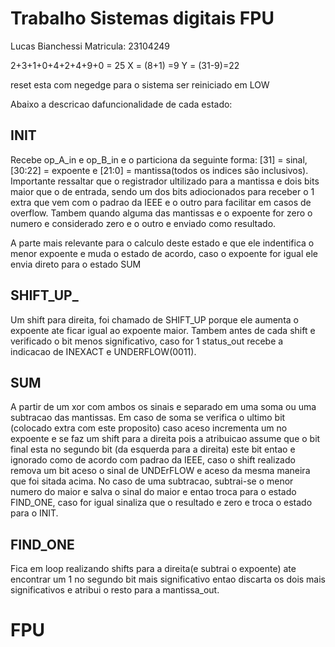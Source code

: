 # Trabalho Sistemas digitais FPU

Lucas Bianchessi
Matricula: 23104249

2+3+1+0+4+2+4+9+0 = 25
X = (8+1) =9
Y = (31-9)=22

reset esta com negedge para o sistema ser reiniciado em LOW

Abaixo a descricao dafuncionalidade de cada estado:

## INIT

Recebe op_A_in e op_B_in e o particiona da seguinte forma: [31] = sinal, [30:22] = expoente e [21:0] = mantissa(todos os indices são inclusivos). Importante ressaltar que o registrador ultilizado para a mantissa e dois bits maior que o de entrada, sendo um dos bits adiocionados para receber o 1 extra que vem com o padrao da IEEE e o outro para facilitar em casos de overflow. Tambem quando alguma das mantissas e o expoente for zero o numero e considerado zero e o outro e enviado como resultado.

A parte mais relevante para o calculo deste estado e que ele indentifica o menor expoente e muda o estado de acordo, caso o expoente for igual ele envia direto para o estado SUM

## SHIFT_UP_

Um shift para direita, foi chamado de SHIFT_UP porque ele aumenta o expoente ate ficar igual ao expoente maior. Tambem antes de cada shift e verificado o bit menos significativo, caso for 1 status_out recebe a indicacao de INEXACT e UNDERFLOW(0011).

## SUM

A partir de um xor com ambos os sinais e separado em uma soma ou uma subtracao das mantissas. Em caso de soma se verifica o ultimo bit (colocado extra com este proposito) caso aceso incrementa um no expoente e se faz um shift para a direita pois a atribuicao assume que o bit final esta no segundo bit (da esquerda para a direita) este bit entao e ignorado como de acordo com padrao da IEEE, caso o shift realizado remova um bit aceso o sinal de UNDErFLOW e aceso da mesma maneira que foi sitada acima.
No caso de uma subtracao, subtrai-se o menor numero do maior e salva o sinal do maior e entao troca para o estado FIND_ONE, caso for igual sinaliza que o resultado e zero e troca o estado para o INIT.

## FIND_ONE

Fica em loop realizando shifts para a direita(e subtrai o expoente) ate encontrar um 1 no segundo bit mais significativo entao discarta os dois mais significativos e atribui o resto para a mantissa_out.
# FPU
